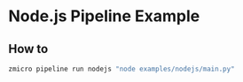 # Node.js Pipeline Example

## How to

```bash
zmicro pipeline run nodejs "node examples/nodejs/main.py"
```